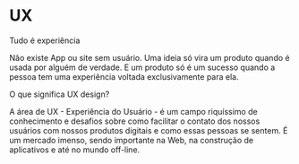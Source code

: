 # UX

Tudo é experiência

Não existe App ou site sem usuário. Uma ideia só vira um produto quando é usada por alguém de verdade. E um produto só é um sucesso quando a pessoa tem uma 
experiência voltada exclusivamente para ela.


O que significa UX design?

A área de UX - Experiência do Usuário - é um campo riquíssimo de conhecimento e desafios sobre como facilitar o contato dos nossos usuários com nossos produtos 
digitais e como essas pessoas se sentem. É um mercado imenso, sendo importante na Web, na construção de aplicativos e até no mundo off-line.
